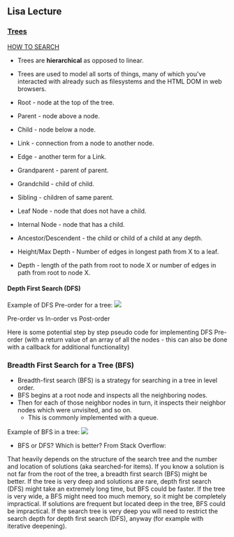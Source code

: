 ## Lisa Lecture
### [Trees](https://learn.galvanize.com/content/gSchool/computer-science-curriculum/master/Unit-3/03-trees.md)

[HOW TO SEARCH](https://learn.galvanize.com/content/gSchool/computer-science-curriculum/master/Unit-3/04-searching-trees.md)


- Trees are **hierarchical** as opposed to linear.

- Trees are used to model all sorts of things, many of which you've interacted with already such as filesystems and the HTML DOM in web browsers.

- Root - node at the top of the tree.
- Parent - node above a node.
- Child - node below a node.
- Link - connection from a node to another node.
- Edge - another term for a Link.
- Grandparent - parent of parent.
- Grandchild - child of child.
- Sibling - children of same parent.
- Leaf Node - node that does not have a child.
- Internal Node - node that has a child.
- Ancestor/Descendent - the child or child of a child at any depth.
- Height/Max Depth - Number of edges in longest path from X to a leaf.
- Depth - length of the path from root to node X or number of edges in path from root to node X.



#### Depth First Search (DFS)

Example of DFS Pre-order for a tree:
![](http://upload.wikimedia.org/wikipedia/commons/7/7f/Depth-First-Search.gif)

Pre-order vs In-order vs Post-order

Here is some potential step by step pseudo code for implementing DFS Pre-order (with a return value of an array of all the nodes - this can also be done with a callback for additional functionality)



### Breadth First Search for a Tree (BFS)
- Breadth-first search (BFS) is a strategy for searching in a tree in level order.
- BFS begins at a root node and inspects all the neighboring nodes.
- Then for each of those neighbor nodes in turn, it inspects their neighbor nodes which were unvisited, and so on.
  - This is commonly implemented with a queue.

Example of BFS in a tree:
![](http://upload.wikimedia.org/wikipedia/commons/5/5d/Breadth-First-Search-Algorithm.gif)


- BFS or DFS?
Which is better? From Stack Overflow:

That heavily depends on the structure of the search tree and the number and location of solutions (aka searched-for items). If you know a solution is not far from the root of the tree, a breadth first search (BFS) might be better. If the tree is very deep and solutions are rare, depth first search (DFS) might take an extremely long time, but BFS could be faster. If the tree is very wide, a BFS might need too much memory, so it might be completely impractical. If solutions are frequent but located deep in the tree, BFS could be impractical. If the search tree is very deep you will need to restrict the search depth for depth first search (DFS), anyway (for example with iterative deepening).
